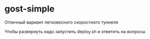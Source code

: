 # gost-simple

Отличный вариант легковесного скоростного туннеля

Чтобы развернуть надо запустить deploy.sh и ответить на вопросы 


